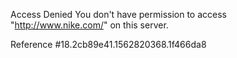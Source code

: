 Access Denied You don't have permission to access "http://www.nike.com/" on this server.

Reference #18.2cb89e41.1562820368.1f466da8